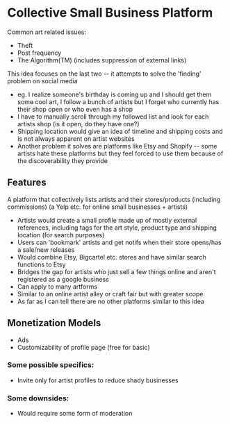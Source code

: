 # Collective Small Business Platform

Common art related issues:
- Theft
- Post frequency
- The Algorithm(TM) (includes suppression of external links)

This idea focuses on the last two -- it attempts to solve the 'finding' problem on social media
- eg. I realize someone's birthday is coming up and I should get them some cool art, I follow a bunch of artists but I forget who currently has their shop open or who even has a shop
- I have to manually scroll through my followed list and look for each artists shop (is it open, do they have one?)
- Shipping location would give an idea of timeline and shipping costs and is not always apparent on artist websites
- Another problem it solves are platforms like Etsy and Shopify -- some artists hate these platforms but they feel forced to use them because of the discoverability they provide

## Features
A platform that collectively lists artists and their stores/products (including commissions) (a Yelp etc. for online small businesses + artists)
- Artists would create a small profile made up of mostly external references, including tags for the art style, product type and shipping location (for search purposes)
- Users can 'bookmark' artists and get notifs when their store opens/has a sale/new releases
- Would combine Etsy, Bigcartel etc. stores and have similar search functions to Etsy
- Bridges the gap for artists who just sell a few things online and aren't registered as a google business
- Can apply to many artforms
- Similar to an online artist alley or craft fair but with greater scope
- As far as I can tell there are no other platforms similar to this idea

## Monetization Models
- Ads
- Customizability of profile page (free for basic)

### Some possible specifics:
- Invite only for artist profiles to reduce shady businesses

### Some downsides:
- Would require some form of moderation
